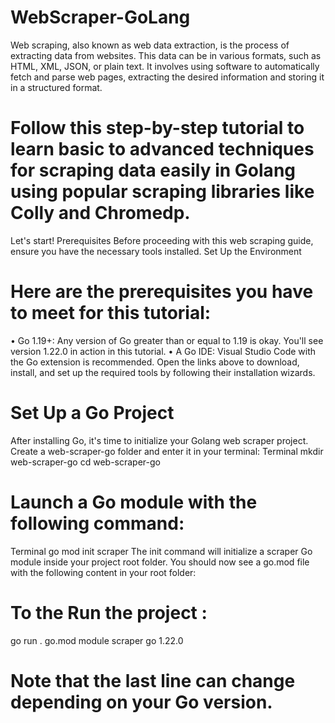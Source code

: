 # WebScraper-GoLang
Web scraping, also known as web data extraction, is the process of extracting data from websites. This data can be in various formats, such as HTML, XML, JSON, or plain text. It involves using software to automatically fetch and parse web pages, extracting the desired information and storing it in a structured format.


# Follow this step-by-step tutorial to learn basic to advanced techniques for scraping data easily in Golang using popular scraping libraries like Colly and Chromedp.
Let's start!
Prerequisites
Before proceeding with this web scraping guide, ensure you have the necessary tools installed.
Set Up the Environment

# Here are the prerequisites you have to meet for this tutorial:
•	Go 1.19+: Any version of Go greater than or equal to 1.19 is okay. You'll see version 1.22.0 in action in this tutorial.
•	A Go IDE: Visual Studio Code with the Go extension is recommended.
Open the links above to download, install, and set up the required tools by following their installation wizards.

# Set Up a Go Project
After installing Go, it's time to initialize your Golang web scraper project. Create a web-scraper-go folder and enter it in your terminal:
Terminal
mkdir web-scraper-go 
cd web-scraper-go
# Launch a Go module with the following command:
Terminal
go mod init scraper
The init command will initialize a scraper Go module inside your project root folder. You should now see a go.mod file with the following content in your root folder:


# To the Run the project :
go run . 
go.mod
module scraper
go 1.22.0
# Note that the last line can change depending on your Go version.


